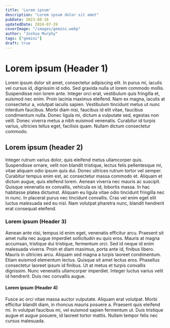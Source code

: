 ```yaml
---
title: 'Lorem ipsum'
description: "Lorem ipsum dolor sit amet"
pubDate: 2023-08-16
updatedDate: 2024-07-29
coverImage: "/images/gemini.webp"
author: "Joshua Murphy"
tags: ["gemini"]
draft: true
---
```


# Lorem ipsum (Header 1)

Lorem ipsum dolor sit amet, consectetur adipiscing elit. In purus mi, iaculis vel cursus id, dignissim id odio. Sed gravida nulla ut lorem commodo mollis. Suspendisse non lorem ante. Integer orci erat, vestibulum quis fringilla et, euismod nec enim. Proin lacinia maximus eleifend. Nam ex magna, iaculis at consectetur a, volutpat iaculis sapien. Vestibulum tincidunt metus ut nunc interdum faucibus. Morbi diam nisi, faucibus id elit vitae, faucibus condimentum nulla. Donec ligula mi, dictum a vulputate sed, egestas non velit. Donec viverra metus a nibh euismod venenatis. Curabitur id turpis varius, ultricies tellus eget, facilisis quam. Nullam dictum consectetur commodo. 

## Lorem ipsum (header 2)

Integer rutrum varius dolor, quis eleifend metus ullamcorper quis. Suspendisse ornare, velit non blandit tristique, lectus felis pellentesque mi, vitae aliquam odio ipsum quis dui. Donec ultrices rutrum tortor vel semper. Curabitur tempus enim est, ac consectetur massa commodo et. Aliquam et dictum augue, quis eleifend lorem. Aenean viverra nec mauris ac suscipit. Quisque venenatis ex convallis, vehicula ex id, lobortis massa. In hac habitasse platea dictumst. Aliquam eu ligula vitae odio tincidunt fringilla nec in nunc. In placerat purus nec tincidunt convallis. Cras vel enim eget elit luctus malesuada sed eu nisl. Nam volutpat pharetra nunc, blandit hendrerit erat consequat eleifend. 


### Lorem ipsum (Header 3)
Aenean ante nisi, tempus id enim eget, venenatis efficitur arcu. Praesent sit amet nulla nec augue imperdiet sollicitudin eu quis eros. Mauris at magna accumsan, tristique dui tristique, fermentum orci. Sed id neque id enim malesuada viverra. Proin et diam maximus, porta ante id, finibus libero. Mauris in ultricies arcu. Aliquam sed magna a turpis laoreet condimentum. Etiam euismod elementum lectus. Quisque sit amet lectus eros. Phasellus consectetur laoreet ipsum id finibus. Ut at metus et turpis convallis dignissim. Nunc venenatis ullamcorper imperdiet. Integer luctus varius velit id hendrerit. Duis nec convallis augue. 

#### Lorem ipsum (Header 4)
 Fusce ac orci vitae massa auctor vulputate. Aliquam erat volutpat. Morbi efficitur blandit diam, in rhoncus mauris posuere a. Praesent quis eleifend mi. In volutpat faucibus mi, vel euismod sapien fermentum ut. Duis tristique augue et augue posuere, id laoreet tortor mattis. Nullam tempor felis nec cursus malesuada. 